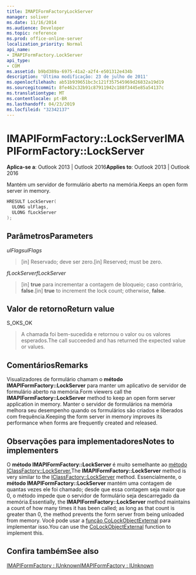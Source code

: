```yaml
---
title: IMAPIFormFactoryLockServer
manager: soliver
ms.date: 11/16/2014
ms.audience: Developer
ms.topic: reference
ms.prod: office-online-server
localization_priority: Normal
api_name:
- IMAPIFormFactory.LockServer
api_type:
- COM
ms.assetid: b9bd389a-6975-41a2-a2f4-e501312e434b
description: 'Última modificação: 23 de julho de 2011'
ms.openlocfilehash: ab51b939651bc3c121f357545969d26832a19d19
ms.sourcegitcommit: 8fe462c32b91c87911942c188f3445e85a54137c
ms.translationtype: MT
ms.contentlocale: pt-BR
ms.lasthandoff: 04/23/2019
ms.locfileid: "32342137"
---
```

# <a name="imapiformfactorylockserver"></a><span data-ttu-id="3ed4e-103">IMAPIFormFactory::LockServer</span><span class="sxs-lookup"><span data-stu-id="3ed4e-103">IMAPIFormFactory::LockServer</span></span>

  
  
<span data-ttu-id="3ed4e-104">**Aplica-se a**: Outlook 2013 | Outlook 2016</span><span class="sxs-lookup"><span data-stu-id="3ed4e-104">**Applies to**: Outlook 2013 | Outlook 2016</span></span> 
  
<span data-ttu-id="3ed4e-105">Mantém um servidor de formulário aberto na memória.</span><span class="sxs-lookup"><span data-stu-id="3ed4e-105">Keeps an open form server in memory.</span></span>
  
```cpp
HRESULT LockServer(
  ULONG ulFlags,
  ULONG fLockServer
);
```

## <a name="parameters"></a><span data-ttu-id="3ed4e-106">Parâmetros</span><span class="sxs-lookup"><span data-stu-id="3ed4e-106">Parameters</span></span>

 <span data-ttu-id="3ed4e-107">_ulFlags_</span><span class="sxs-lookup"><span data-stu-id="3ed4e-107">_ulFlags_</span></span>
  
> <span data-ttu-id="3ed4e-108">[in] Reservado; deve ser zero.</span><span class="sxs-lookup"><span data-stu-id="3ed4e-108">[in] Reserved; must be zero.</span></span>
    
 <span data-ttu-id="3ed4e-109">_fLockServer_</span><span class="sxs-lookup"><span data-stu-id="3ed4e-109">_fLockServer_</span></span>
  
> <span data-ttu-id="3ed4e-110">[in] **true** para incrementar a contagem de bloqueio; caso contrário, **false**.</span><span class="sxs-lookup"><span data-stu-id="3ed4e-110">[in] **true** to increment the lock count; otherwise, **false**.</span></span>
    
## <a name="return-value"></a><span data-ttu-id="3ed4e-111">Valor de retorno</span><span class="sxs-lookup"><span data-stu-id="3ed4e-111">Return value</span></span>

<span data-ttu-id="3ed4e-112">S_OK</span><span class="sxs-lookup"><span data-stu-id="3ed4e-112">S_OK</span></span> 
  
> <span data-ttu-id="3ed4e-113">A chamada foi bem-sucedida e retornou o valor ou os valores esperados.</span><span class="sxs-lookup"><span data-stu-id="3ed4e-113">The call succeeded and has returned the expected value or values.</span></span>
    
## <a name="remarks"></a><span data-ttu-id="3ed4e-114">Comentários</span><span class="sxs-lookup"><span data-stu-id="3ed4e-114">Remarks</span></span>

<span data-ttu-id="3ed4e-115">Visualizadores de formulário chamam o **método IMAPIFormFactory::LockServer** para manter um aplicativo de servidor de formulário aberto na memória.</span><span class="sxs-lookup"><span data-stu-id="3ed4e-115">Form viewers call the **IMAPIFormFactory::LockServer** method to keep an open form server application in memory.</span></span> <span data-ttu-id="3ed4e-116">Manter o servidor de formulários na memória melhora seu desempenho quando os formulários são criados e liberados com frequência.</span><span class="sxs-lookup"><span data-stu-id="3ed4e-116">Keeping the form server in memory improves its performance when forms are frequently created and released.</span></span> 
  
## <a name="notes-to-implementers"></a><span data-ttu-id="3ed4e-117">Observações para implementadores</span><span class="sxs-lookup"><span data-stu-id="3ed4e-117">Notes to implementers</span></span>

<span data-ttu-id="3ed4e-118">O **método IMAPIFormFactory::LockServer** é muito semelhante ao [método IClassFactory::LockServer.](https://msdn.microsoft.com/library/ms682332%28v=VS.85%29.aspx)</span><span class="sxs-lookup"><span data-stu-id="3ed4e-118">The **IMAPIFormFactory::LockServer** method is very similar to the [IClassFactory::LockServer](https://msdn.microsoft.com/library/ms682332%28v=VS.85%29.aspx) method.</span></span> <span data-ttu-id="3ed4e-119">Essencialmente, o **método IMAPIFormFactory::LockServer** mantém uma contagem de quantas vezes ele foi chamado; desde que essa contagem seja maior que 0, o método impede que o servidor de formulário seja descarregado da memória.</span><span class="sxs-lookup"><span data-stu-id="3ed4e-119">Essentially, the **IMAPIFormFactory::LockServer** method maintains a count of how many times it has been called; as long as that count is greater than 0, the method prevents the form server from being unloaded from memory.</span></span> <span data-ttu-id="3ed4e-120">Você pode usar a [função CoLockObjectExternal](https://msdn.microsoft.com/library/ms680592%28VS.85%29.aspx) para implementar isso.</span><span class="sxs-lookup"><span data-stu-id="3ed4e-120">You can use the [CoLockObjectExternal](https://msdn.microsoft.com/library/ms680592%28VS.85%29.aspx) function to implement this.</span></span> 
  
## <a name="see-also"></a><span data-ttu-id="3ed4e-121">Confira também</span><span class="sxs-lookup"><span data-stu-id="3ed4e-121">See also</span></span>



[<span data-ttu-id="3ed4e-122">IMAPIFormFactory : IUnknown</span><span class="sxs-lookup"><span data-stu-id="3ed4e-122">IMAPIFormFactory : IUnknown</span></span>](imapiformfactoryiunknown.md)

